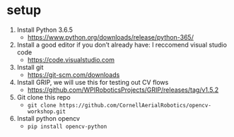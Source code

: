 # setup
1. Install Python 3.6.5
   - https://www.python.org/downloads/release/python-365/
2. Install a good editor if you don’t already have: I reccomend visual studio code
   - https://code.visualstudio.com
3. Install git
   - https://git-scm.com/downloads
4. Install GRIP, we will use this for testing out CV flows
   - https://github.com/WPIRoboticsProjects/GRIP/releases/tag/v1.5.2
5. Git clone this repo
   - `git clone https://github.com/CornellAerialRobotics/opencv-workshop.git`
6. Install python opencv
   - `pip install opencv-python`
